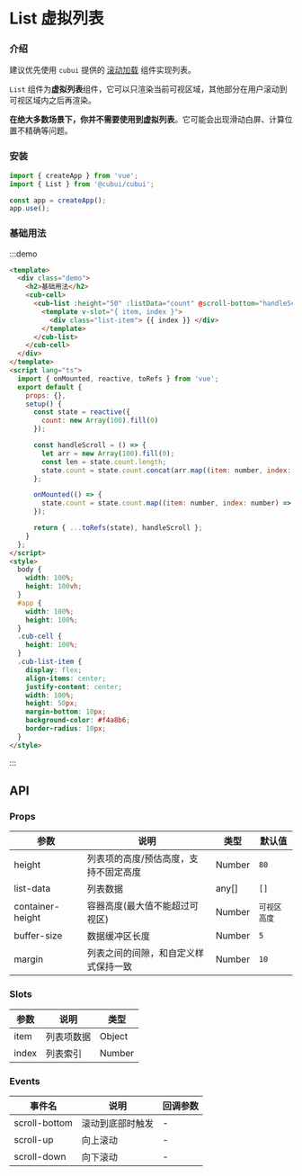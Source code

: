 # List 虚拟列表

### 介绍

建议优先使用 `cubui` 提供的 [滚动加载](#/zh-CN/component/infiniteloading) 组件实现列表。

`List` 组件为**虚拟列表**组件，它可以只渲染当前可视区域，其他部分在用户滚动到可视区域内之后再渲染。

**在绝大多数场景下，你并不需要使用到虚拟列表**。它可能会出现滑动白屏、计算位置不精确等问题。

### 安装

```javascript
import { createApp } from 'vue';
import { List } from '@cubui/cubui';

const app = createApp();
app.use();
```

### 基础用法

:::demo

```html
<template>
  <div class="demo">
    <h2>基础用法</h2>
    <cub-cell>
      <cub-list :height="50" :listData="count" @scroll-bottom="handleScroll">
        <template v-slot="{ item, index }">
          <div class="list-item"> {{ index }} </div>
        </template>
      </cub-list>
    </cub-cell>
  </div>
</template>
<script lang="ts">
  import { onMounted, reactive, toRefs } from 'vue';
  export default {
    props: {},
    setup() {
      const state = reactive({
        count: new Array(100).fill(0)
      });

      const handleScroll = () => {
        let arr = new Array(100).fill(0);
        const len = state.count.length;
        state.count = state.count.concat(arr.map((item: number, index: number) => len + index + 1));
      };

      onMounted(() => {
        state.count = state.count.map((item: number, index: number) => index + 1);
      });

      return { ...toRefs(state), handleScroll };
    }
  };
</script>
<style>
  body {
    width: 100%;
    height: 100vh;
  }
  #app {
    width: 100%;
    height: 100%;
  }
  .cub-cell {
    height: 100%;
  }
  .cub-list-item {
    display: flex;
    align-items: center;
    justify-content: center;
    width: 100%;
    height: 50px;
    margin-bottom: 10px;
    background-color: #f4a8b6;
    border-radius: 10px;
  }
</style>
```

:::

## API

### Props

| 参数             | 说明                                  | 类型   | 默认值       |
| ---------------- | ------------------------------------- | ------ | ------------ |
| height           | 列表项的高度/预估高度，支持不固定高度 | Number | `80`         |
| list-data        | 列表数据                              | any[]  | `[]`         |
| container-height | 容器高度(最大值不能超过可视区)        | Number | `可视区高度` |
| buffer-size      | 数据缓冲区长度                        | Number | `5`          |
| margin           | 列表之间的间隙，和自定义样式保持一致  | Number | `10`         |

### Slots

| 参数  | 说明       | 类型   |
| ----- | ---------- | ------ |
| item  | 列表项数据 | Object |
| index | 列表索引   | Number |

### Events

| 事件名        | 说明             | 回调参数 |
| ------------- | ---------------- | -------- |
| scroll-bottom | 滚动到底部时触发 | -        |
| scroll-up     | 向上滚动         | -        |
| scroll-down   | 向下滚动         | -        |

